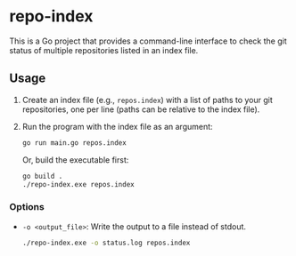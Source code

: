 # repo-index

This is a Go project that provides a command-line interface to check the git status of multiple repositories listed in an index file.

## Usage

1.  Create an index file (e.g., `repos.index`) with a list of paths to your git repositories, one per line (paths can be relative to the index file).
2.  Run the program with the index file as an argument:

    ```bash
    go run main.go repos.index
    ```

    Or, build the executable first:

    ```bash
    go build .
    ./repo-index.exe repos.index
    ```

### Options

-   `-o <output_file>`: Write the output to a file instead of stdout.

    ```bash
    ./repo-index.exe -o status.log repos.index
    ```
